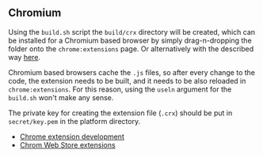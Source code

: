 ## Chromium ##

Using the `build.sh` script the `build/crx` directory will be created, which can be installed for a Chromium based browser by simply drag-n-dropping the folder onto the `chrome:extensions` page. Or alternatively with the described way [here](https://developer.chrome.com/extensions/getstarted#unpacked).

Chromium based browsers cache the `.js` files, so after every change to the code, the extension needs to be built, and it needs to be also reloaded in `chrome:extensions`. For this reason, using the `useln` argument for the `build.sh` won't make any sense.

The private key for creating the extension file (`.crx`) should be put in `secret/key.pem` in the platform directory.

* [Chrome extension development](https://developer.chrome.com/extensions/overview)
* [Chrom Web Store extensions](https://chrome.google.com/webstore/category/extensions)
